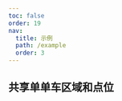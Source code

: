 ```yaml
---
toc: false
order: 19
nav:
  title: 示例
  path: /example
  order: 3
---
```


## 共享单单车区域和点位

<code src= './shareBike/index.tsx' compact="true" defaultShowCode></code>
